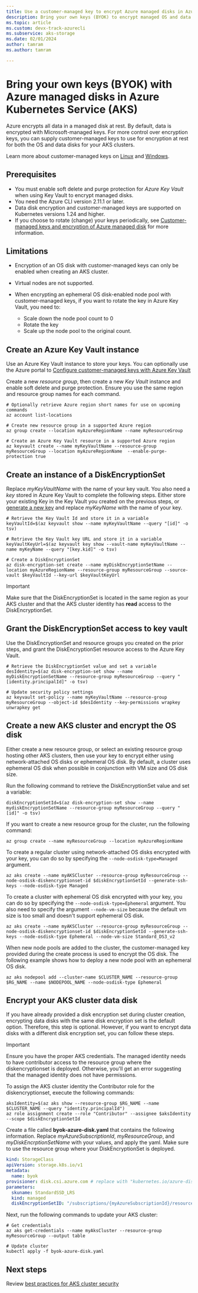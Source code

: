 ```yaml
---
title: Use a customer-managed key to encrypt Azure managed disks in Azure Kubernetes Service (AKS)
description: Bring your own keys (BYOK) to encrypt managed OS and data disks in AKS.
ms.topic: article
ms.custom: devx-track-azurecli
ms.subservice: aks-storage
ms.date: 02/01/2024
author: tamram
ms.author: tamram

---
```


# Bring your own keys (BYOK) with Azure managed disks in Azure Kubernetes Service (AKS)

Azure encrypts all data in a managed disk at rest. By default, data is encrypted with Microsoft-managed keys. For more control over encryption keys, you can supply customer-managed keys to use for encryption at rest for both the OS and data disks for your AKS clusters.

Learn more about customer-managed keys on [Linux][customer-managed-keys-linux] and [Windows][customer-managed-keys-windows].

## Prerequisites

* You must enable soft delete and purge protection for *Azure Key Vault* when using Key Vault to encrypt managed disks.
* You need the Azure CLI version 2.11.1 or later.
* Data disk encryption and customer-managed keys are supported on Kubernetes versions 1.24 and higher.
* If you choose to rotate (change) your keys periodically, see [Customer-managed keys and encryption of Azure managed disk](/azure/virtual-machines/disk-encryption) for more information.

## Limitations

* Encryption of an OS disk with customer-managed keys can only be enabled when creating an AKS cluster.
* Virtual nodes are not supported.
* When encrypting an ephemeral OS disk-enabled node pool with customer-managed keys, if you want to rotate the key in Azure Key Vault, you need to:

   * Scale down the node pool count to 0
   * Rotate the key
   * Scale up the node pool to the original count.

## Create an Azure Key Vault instance

Use an Azure Key Vault instance to store your keys.  You can optionally use the Azure portal to [Configure customer-managed keys with Azure Key Vault][byok-azure-portal]

Create a new *resource group*, then create a new *Key Vault* instance and enable soft delete and purge protection.  Ensure you use the same region and resource group names for each command.

```azurecli-interactive
# Optionally retrieve Azure region short names for use on upcoming commands
az account list-locations
```

```azurecli-interactive
# Create new resource group in a supported Azure region
az group create --location myAzureRegionName --name myResourceGroup

# Create an Azure Key Vault resource in a supported Azure region
az keyvault create --name myKeyVaultName --resource-group myResourceGroup --location myAzureRegionName  --enable-purge-protection true
```

## Create an instance of a DiskEncryptionSet

Replace *myKeyVaultName* with the name of your key vault. You also need a *key* stored in Azure Key Vault to complete the following steps. Either store your existing Key in the Key Vault you created on the previous steps, or [generate a new key][key-vault-generate] and replace *myKeyName* with the name of your key.

```azurecli-interactive
# Retrieve the Key Vault Id and store it in a variable
keyVaultId=$(az keyvault show --name myKeyVaultName --query "[id]" -o tsv)

# Retrieve the Key Vault key URL and store it in a variable
keyVaultKeyUrl=$(az keyvault key show --vault-name myKeyVaultName --name myKeyName --query "[key.kid]" -o tsv)

# Create a DiskEncryptionSet
az disk-encryption-set create --name myDiskEncryptionSetName --location myAzureRegionName --resource-group myResourceGroup --source-vault $keyVaultId --key-url $keyVaultKeyUrl
```

> [!IMPORTANT]
> Make sure that the DiskEncryptionSet is located in the same region as your AKS cluster and that the AKS cluster identity has **read** access to the DiskEncryptionSet.

## Grant the DiskEncryptionSet access to key vault

Use the DiskEncryptionSet and resource groups you created on the prior steps, and grant the DiskEncryptionSet resource access to the Azure Key Vault.

```azurecli-interactive
# Retrieve the DiskEncryptionSet value and set a variable
desIdentity=$(az disk-encryption-set show --name myDiskEncryptionSetName --resource-group myResourceGroup --query "[identity.principalId]" -o tsv)

# Update security policy settings
az keyvault set-policy --name myKeyVaultName --resource-group myResourceGroup --object-id $desIdentity --key-permissions wrapkey unwrapkey get
```

## Create a new AKS cluster and encrypt the OS disk

Either create a new resource group, or select an existing resource group hosting other AKS clusters, then use your key to encrypt either using network-attached OS disks or ephemeral OS disk. By default, a cluster uses ephemeral OS disk when possible in conjunction with VM size and OS disk size.

Run the following command to retrieve the DiskEncryptionSet value and set a variable:

```azurecli-interactive
diskEncryptionSetId=$(az disk-encryption-set show --name mydiskEncryptionSetName --resource-group myResourceGroup --query "[id]" -o tsv)
```

If you want to create a new resource group for the cluster, run the following command:

```azurecli-interactive
az group create --name myResourceGroup --location myAzureRegionName
```

To create a regular cluster using network-attached OS disks encrypted with your key, you can do so by specifying the `--node-osdisk-type=Managed` argument.

```azurecli-interactive
az aks create --name myAKSCluster --resource-group myResourceGroup --node-osdisk-diskencryptionset-id $diskEncryptionSetId --generate-ssh-keys --node-osdisk-type Managed
```

To create a cluster with ephemeral OS disk encrypted with your key, you can do so by specifying the `--node-osdisk-type=Ephemeral` argument. You also need to specify the argument `--node-vm-size` because the default vm size is too small and doesn't support ephemeral OS disk.

```azurecli-interactive
az aks create --name myAKSCluster --resource-group myResourceGroup --node-osdisk-diskencryptionset-id $diskEncryptionSetId --generate-ssh-keys --node-osdisk-type Ephemeral --node-vm-size Standard_DS3_v2
```

When new node pools are added to the cluster, the customer-managed key provided during the create process is used to encrypt the OS disk. The following example shows how to deploy a new node pool with an ephemeral OS disk.

```azurecli-interactive
az aks nodepool add --cluster-name $CLUSTER_NAME --resource-group $RG_NAME --name $NODEPOOL_NAME --node-osdisk-type Ephemeral
```

## Encrypt your AKS cluster data disk

If you have already provided a disk encryption set during cluster creation, encrypting data disks with the same disk encryption set is the default option. Therefore, this step is optional. However, if you want to encrypt data disks with a different disk encryption set, you can follow these steps.

> [!IMPORTANT]
> Ensure you have the proper AKS credentials. The managed identity needs to have contributor access to the resource group where the diskencryptionset is deployed. Otherwise, you'll get an error suggesting that the managed identity does not have permissions.

To assign the AKS cluster identity the Contributor role for the diskencryptionset, execute the following commands:

```azurecli-interactive
aksIdentity=$(az aks show --resource-group $RG_NAME --name $CLUSTER_NAME --query "identity.principalId")
az role assignment create --role "Contributor" --assignee $aksIdentity --scope $diskEncryptionSetId
```

Create a file called **byok-azure-disk.yaml** that contains the following information.  Replace *myAzureSubscriptionId*, *myResourceGroup*, and *myDiskEncrptionSetName* with your values, and apply the yaml.  Make sure to use the resource group where your DiskEncryptionSet is deployed.

```yaml
kind: StorageClass
apiVersion: storage.k8s.io/v1
metadata:
  name: byok
provisioner: disk.csi.azure.com # replace with "kubernetes.io/azure-disk" if aks version is less than 1.21
parameters:
  skuname: StandardSSD_LRS
  kind: managed
  diskEncryptionSetID: "/subscriptions/{myAzureSubscriptionId}/resourceGroups/{myResourceGroup}/providers/Microsoft.Compute/diskEncryptionSets/{myDiskEncryptionSetName}"
```

Next, run the following commands to update your AKS cluster:

```azurecli-interactive
# Get credentials
az aks get-credentials --name myAksCluster --resource-group myResourceGroup --output table

# Update cluster
kubectl apply -f byok-azure-disk.yaml
```

## Next steps

Review [best practices for AKS cluster security][best-practices-security]

<!-- LINKS - external -->

<!-- LINKS - internal -->
[best-practices-security]: ./operator-best-practices-cluster-security.md
[byok-azure-portal]: /azure/storage/common/customer-managed-keys-configure-key-vault
[customer-managed-keys-windows]: /azure/virtual-machines/disk-encryption#customer-managed-keys
[customer-managed-keys-linux]: /azure/virtual-machines/disk-encryption#customer-managed-keys
[key-vault-generate]: /azure/key-vault/general/manage-with-cli2
